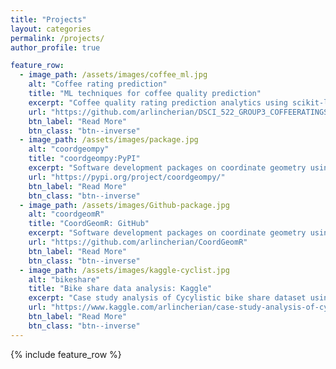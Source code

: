 ```yaml
---
title: "Projects"
layout: categories
permalink: /projects/
author_profile: true

feature_row:
  - image_path: /assets/images/coffee_ml.jpg
    alt: "Coffee rating prediction"
    title: "ML techniques for coffee quality prediction"
    excerpt: "Coffee quality rating prediction analytics using scikit-learn."
    url: "https://github.com/arlincherian/DSCI_522_GROUP3_COFFEERATINGS/tree/main"
    btn_label: "Read More"
    btn_class: "btn--inverse"
  - image_path: /assets/images/package.jpg
    alt: "coordgeompy"
    title: "coordgeompy:PyPI"
    excerpt: "Software development packages on coordinate geometry using Python."
    url: "https://pypi.org/project/coordgeompy/"
    btn_label: "Read More"
    btn_class: "btn--inverse"
  - image_path: /assets/images/Github-package.jpg
    alt: "coordgeomR"
    title: "CoordGeomR: GitHub"
    excerpt: "Software development packages on coordinate geometry using R."
    url: "https://github.com/arlincherian/CoordGeomR"
    btn_label: "Read More"
    btn_class: "btn--inverse"
  - image_path: /assets/images/kaggle-cyclist.jpg
    alt: "bikeshare"
    title: "Bike share data analysis: Kaggle"
    excerpt: "Case study analysis of Cycylistic bike share dataset using R."
    url: "https://www.kaggle.com/arlincherian/case-study-analysis-of-cyclistic-bike-share-data"
    btn_label: "Read More"
    btn_class: "btn--inverse"
---
```


{% include feature_row %} 
